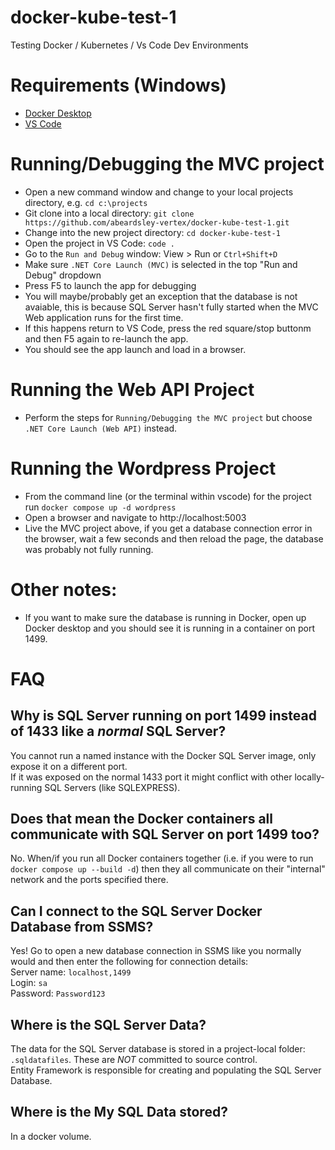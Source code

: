 # docker-kube-test-1
Testing Docker / Kubernetes / Vs Code Dev Environments

# Requirements (Windows)
- [Docker Desktop](https://docs.docker.com/docker-for-windows/install/)
- [VS Code](https://code.visualstudio.com/download)

# Running/Debugging the MVC project
- Open a new command window and change to your local projects directory, e.g. `cd c:\projects`
- Git clone into a local directory: `git clone https://github.com/abeardsley-vertex/docker-kube-test-1.git`
- Change into the new project directory: `cd docker-kube-test-1`
- Open the project in VS Code: `code .`
- Go to the `Run and Debug` window: View > Run or `Ctrl+Shift+D`
- Make sure `.NET Core Launch (MVC)` is selected in the top "Run and Debug" dropdown
- Press F5 to launch the app for debugging
- You will maybe/probably get an exception that the database is not avaiable, this is because SQL Server hasn't fully started when the MVC Web application runs for the first time.
- If this happens return to VS Code, press the red square/stop buttonm and then F5 again to re-launch the app.
- You should see the app launch and load in a browser.

# Running the Web API Project
- Perform the steps for `Running/Debugging the MVC project` but choose `.NET Core Launch (Web API)` instead.

# Running the Wordpress Project
- From the command line (or the terminal within vscode) for the project run `docker compose up -d wordpress`
- Open a browser and navigate to http://localhost:5003
- Live the MVC project above, if you get a database connection error in the browser, wait a few seconds and then reload the page, the database was probably not fully running.

# Other notes:
- If you want to make sure the database is running in Docker, open up Docker desktop and you should see it is running in a container on port 1499.

# FAQ
## Why is SQL Server running on port 1499 instead of 1433 like a *normal* SQL Server?  
You cannot run a named instance with the Docker SQL Server image, only expose it on a different port.   
If it was exposed on the normal 1433 port it might conflict with other locally-running SQL Servers (like SQLEXPRESS).  

## Does that mean the Docker containers all communicate with SQL Server on port 1499 too?
No.  When/if you run all Docker containers together (i.e. if you were to run `docker compose up --build -d`) then they all communicate on their "internal" network and the ports specified there.  

## Can I connect to the SQL Server Docker Database from SSMS?  
Yes! Go to open a new database connection in SSMS like you normally would and then enter the following for connection details:  
Server name: `localhost,1499`  
Login: `sa`  
Password: `Password123`  

## Where is the SQL Server Data?
The data for the SQL Server database is stored in a project-local folder: `.sqldatafiles`.  These are *NOT* committed to source control.  
Entity Framework is responsible for creating and populating the SQL Server Database.

## Where is the My SQL Data stored?
In a docker volume.



